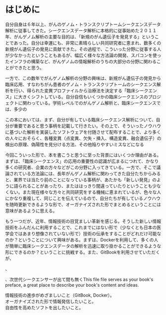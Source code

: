 # はじめに

自分自身は６年以上、がんのゲノム・トランスクリプトームシークエンスデータ解析に従事してきた。シークエンスデータ解析に本格的に従事始めた２０１１年、がんゲノム解析の主要な目的は、「新規のがん遺伝子を発見する」ということであった。自分は幸運にも、非常に素晴らしい共同研究者に恵まれ、数多くの新規がん遺伝子の発見に貢献できた。その過程で、こういった分野に従事する人が少なかったということもあるが、幅広く様々な方法論の開発、スパコンを使ったインフラの構築など、がんゲノムの情報解析のうちの大部分の分野に関わることができたと思う。

一方で、この数年でがんゲノム解析の分野の興味は、新規がん遺伝子の発見から臨床応用、すなわちがん患者のゲノム・トランスクリプトームのシークエンス解析を行い、得られた変異プロファイルから治療法を決定する「臨床シークエンス」に大きくシフトしている。自分自信もいくつかの臨床シークエンスのプロジェクトに関わっている。学術レベルでのがんゲノム解析と、臨床シークエンスでは、多少の

この本においては、まず、自分が有している臨床シークエンス解析について、自分が重要であると思う事柄を記載して行きたい。その上で、そういったノウハウに基づいた解析を実装したソフトウェアを付随させて配布することで、より多くの人々におそらく、各種変異（点変異、欠失・挿入、構造変異、融合遺伝子）の検出の原理、偽陽性を見分ける方法、その他陥りやすいミスなどになる

今回こういった形で、本を書こうと思うに至った背景にはいくつか理由がある。まずは、「臨床シークエンス」の応用の重要性の認識が広まるにつれて、かなり多くの研究者、企業の方々などがこの分野に入ってきている。一方で、そこで議論されている方法論には、長年がんゲノム解析に関わってきた自分たちからみると、業界では当たり前のことになっている事柄が、あたかも「新しい発見」のように語られることがあったり、またははっきり間違っていたりということも少なくない。また現在様々な方々と共同研究をする機械に恵まれているが、色々な人にかなり重複して、同じことを伝えているので、自分たちが有しているノウハウを随時更新できるような形で、オーガナイズされた形でまとめるということには意味があるように思える。

もう一つだが、近年、情報技術の目覚ましい革新を感じる。そうした新しい情報技術をふんだんに利用することで、これまでにはない形で（少なくとも日本の医学会ではあまり想像されていない形で）技術の伝承をすることがどれだけ可能なのか？ということについて興味がある。まずは、Dockerを利用して、多くの人が簡単に臨床シークエンスデータの解析を迅速に取り掛かることができるような形にできるのか？ということに挑戦する。また、GitBookを利用させていただくが、

、

、次世代シークエンサーが出て間も無くThis file file serves as your book's preface, a great place to describe your book's content and ideas.

情報技術の進歩がめざましいこと（GitBook, Docker）。  
オーガナイズされた形で情報発信したいこと。  
自由性を高めたソフトを出したいこと。

